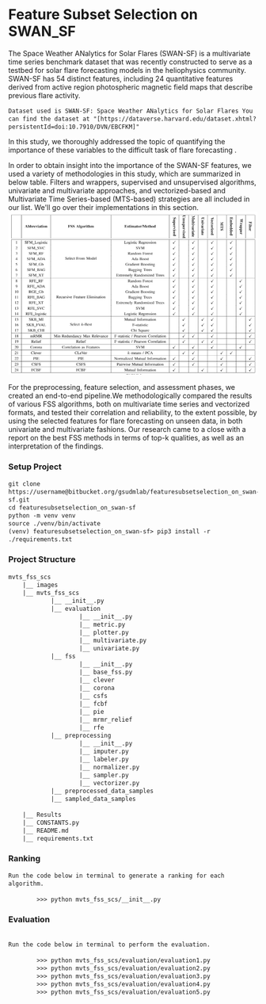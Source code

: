 # Feature Subset Selection on SWAN_SF

The Space Weather ANalytics for Solar Flares (SWAN-SF) is a multivariate time series benchmark dataset that was recently constructed to serve as a testbed for solar flare forecasting models in the heliophysics community. SWAN-SF has 54 distinct features, including 24 quantitative features derived from active region photospheric magnetic field maps that describe previous flare activity.

```
Dataset used is SWAN-SF: Space Weather ANalytics for Solar Flares You can find the dataset at "[https://dataverse.harvard.edu/dataset.xhtml?persistentId=doi:10.7910/DVN/EBCFKM]"
```
In this study, we thoroughly addressed the topic of quantifying the importance of these variables to the difficult task of flare forecasting . 

In order to obtain insight into the importance of the SWAN-SF features, we used a variety of methodologies in this study, which are summarized in below table. Filters and wrappers, supervised and unsupervised algorithms, univariate and multivariate approaches, and vectorized-based and Multivariate Time Series-based (MTS-based) strategies are all included in our list. We'll go over their implementations in this section.
![Table](/images/table.PNG)

For the preprocessing, feature selection, and assessment phases, we created an end-to-end pipeline.We methodologically compared the results of various FSS algorithms, both on multivariate time series and vectorized formats, and tested their correlation and reliability, to the extent possible, by using the selected features for flare forecasting on unseen data, in both univariate and multivariate fashions. Our research came to a close with a report on the best FSS methods in terms of top-k qualities, as well as an interpretation of the findings.


### Setup Project

```
git clone https://username@bitbucket.org/gsudmlab/featuresubsetselection_on_swan-sf.git
cd featuresubsetselection_on_swan-sf
python -m venv venv
source ./venv/bin/activate
(venv) featuresubsetselection_on_swan-sf> pip3 install -r ./requirements.txt

```

### Project Structure

```
mvts_fss_scs
    |__ images
    |__ mvts_fss_scs
            |__ __init__.py
            |__ evaluation
                    |__ __init__.py
                    |__ metric.py
                    |__ plotter.py
                    |__ multivariate.py
                    |__ univariate.py
            |__ fss
                    |__ __init__.py
                    |__ base_fss.py
                    |__ clever
                    |__ corona
                    |__ csfs
                    |__ fcbf
                    |__ pie
                    |__ mrmr_relief
                    |__ rfe
            |__ preprocessing
                    |__ __init__.py
                    |__ imputer.py
                    |__ labeler.py
                    |__ normalizer.py
                    |__ sampler.py
                    |__ vectorizer.py
            |__ preprocessed_data_samples
            |__ sampled_data_samples

    |__ Results
    |__ CONSTANTS.py
    |__ README.md
    |__ requirements.txt
```
### Ranking

```
Run the code below in terminal to generate a ranking for each algorithm.

        >>> python mvts_fss_scs/__init__.py

```

### Evaluation

```

Run the code below in terminal to perform the evaluation.

        >>> python mvts_fss_scs/evaluation/evaluation1.py
        >>> python mvts_fss_scs/evaluation/evaluation2.py
        >>> python mvts_fss_scs/evaluation/evaluation3.py
        >>> python mvts_fss_scs/evaluation/evaluation4.py
        >>> python mvts_fss_scs/evaluation/evaluation5.py
        

```